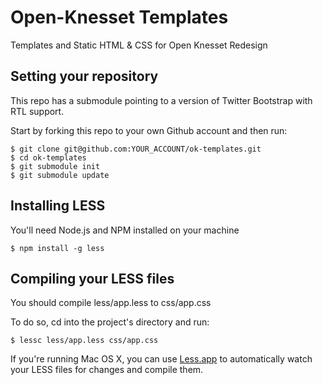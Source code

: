 # Open-Knesset Templates

Templates and Static HTML & CSS for Open Knesset Redesign

## Setting your repository

This repo has a submodule pointing to a version of Twitter Bootstrap with RTL support.

Start by forking this repo to your own Github account and then run:
```
$ git clone git@github.com:YOUR_ACCOUNT/ok-templates.git
$ cd ok-templates
$ git submodule init
$ git submodule update
```

## Installing LESS

You'll need Node.js and NPM installed on your machine

```
$ npm install -g less
```

## Compiling your LESS files

You should compile less/app.less to css/app.css

To do so, cd into the project's directory and run:

```
$ lessc less/app.less css/app.css
```

If you're running Mac OS X, you can use [Less.app](http://incident57.com/less/) to automatically watch your LESS files for changes and compile them.
